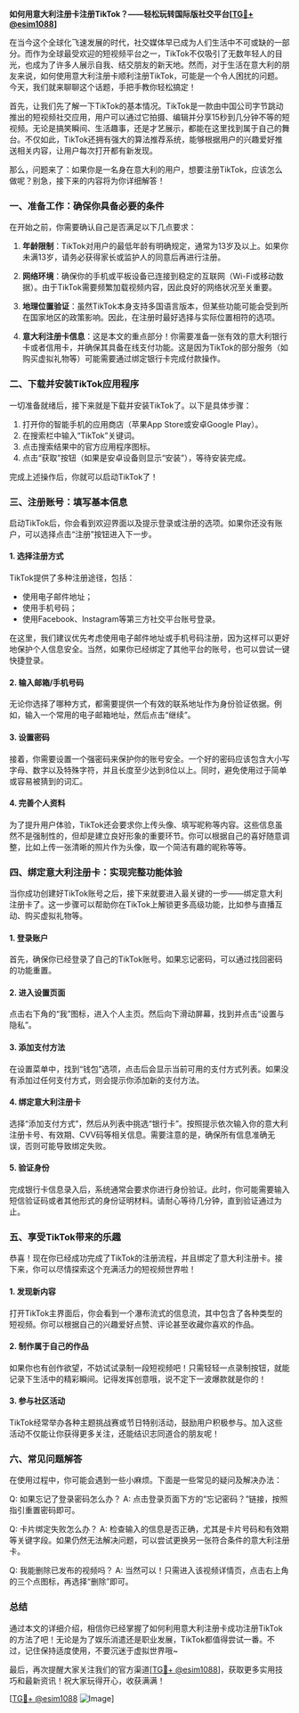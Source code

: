 **如何用意大利注册卡注册TikTok？——轻松玩转国际版社交平台[[TG💪+ @esim1088](https://t.me/s/esim1088)]**

在当今这个全球化飞速发展的时代，社交媒体早已成为人们生活中不可或缺的一部分。而作为全球最受欢迎的短视频平台之一，TikTok不仅吸引了无数年轻人的目光，也成为了许多人展示自我、结交朋友的新天地。然而，对于生活在意大利的朋友来说，如何使用意大利注册卡顺利注册TikTok，可能是一个令人困扰的问题。今天，我们就来聊聊这个话题，手把手教你轻松搞定！

首先，让我们先了解一下TikTok的基本情况。TikTok是一款由中国公司字节跳动推出的短视频社交应用，用户可以通过它拍摄、编辑并分享15秒到几分钟不等的短视频。无论是搞笑瞬间、生活趣事，还是才艺展示，都能在这里找到属于自己的舞台。不仅如此，TikTok还拥有强大的算法推荐系统，能够根据用户的兴趣爱好推送相关内容，让用户每次打开都有新发现。

那么，问题来了：如果你是一名身在意大利的用户，想要注册TikTok，应该怎么做呢？别急，接下来的内容将为你详细解答！

### 一、准备工作：确保你具备必要的条件

在开始之前，你需要确认自己是否满足以下几点要求：

1. **年龄限制**：TikTok对用户的最低年龄有明确规定，通常为13岁及以上。如果你未满13岁，请务必获得家长或监护人的同意后再进行注册。
   
2. **网络环境**：确保你的手机或平板设备已连接到稳定的互联网（Wi-Fi或移动数据）。由于TikTok需要频繁加载视频内容，因此良好的网络状况至关重要。

3. **地理位置验证**：虽然TikTok本身支持多国语言版本，但某些功能可能会受到所在国家地区的政策影响。因此，在注册时最好选择与实际位置相符的选项。

4. **意大利注册卡信息**：这是本文的重点部分！你需要准备一张有效的意大利银行卡或者信用卡，并确保其具备在线支付功能。这是因为TikTok的部分服务（如购买虚拟礼物等）可能需要通过绑定银行卡完成付款操作。

### 二、下载并安装TikTok应用程序

一切准备就绪后，接下来就是下载并安装TikTok了。以下是具体步骤：

1. 打开你的智能手机的应用商店（苹果App Store或安卓Google Play）。
2. 在搜索栏中输入“TikTok”关键词。
3. 点击搜索结果中的官方应用程序图标。
4. 点击“获取”按钮（如果是安卓设备则显示“安装”），等待安装完成。

完成上述操作后，你就可以启动TikTok了！

### 三、注册账号：填写基本信息

启动TikTok后，你会看到欢迎界面以及提示登录或注册的选项。如果你还没有账户，可以选择点击“注册”按钮进入下一步。

#### 1. 选择注册方式
TikTok提供了多种注册途径，包括：
- 使用电子邮件地址；
- 使用手机号码；
- 使用Facebook、Instagram等第三方社交平台账号登录。

在这里，我们建议优先考虑使用电子邮件地址或手机号码注册，因为这样可以更好地保护个人信息安全。当然，如果你已经绑定了其他平台的账号，也可以尝试一键快捷登录。

#### 2. 输入邮箱/手机号码
无论你选择了哪种方式，都需要提供一个有效的联系地址作为身份验证依据。例如，输入一个常用的电子邮箱地址，然后点击“继续”。

#### 3. 设置密码
接着，你需要设置一个强密码来保护你的账号安全。一个好的密码应该包含大小写字母、数字以及特殊字符，并且长度至少达到8位以上。同时，避免使用过于简单或容易被猜到的词汇。

#### 4. 完善个人资料
为了提升用户体验，TikTok还会要求你上传头像、填写昵称等内容。这些信息虽然不是强制性的，但却是建立良好形象的重要环节。你可以根据自己的喜好随意调整，比如上传一张清晰的照片作为头像，取一个简洁有趣的昵称等等。

### 四、绑定意大利注册卡：实现完整功能体验

当你成功创建好TikTok账号之后，接下来就要进入最关键的一步——绑定意大利注册卡了。这一步骤可以帮助你在TikTok上解锁更多高级功能，比如参与直播互动、购买虚拟礼物等。

#### 1. 登录账户
首先，确保你已经登录了自己的TikTok账号。如果忘记密码，可以通过找回密码的功能重置。

#### 2. 进入设置页面
点击右下角的“我”图标，进入个人主页。然后向下滑动屏幕，找到并点击“设置与隐私”。

#### 3. 添加支付方法
在设置菜单中，找到“钱包”选项，点击后会显示当前可用的支付方式列表。如果没有添加过任何支付方式，则会提示你添加新的支付方法。

#### 4. 绑定意大利注册卡
选择“添加支付方式”，然后从列表中挑选“银行卡”。按照提示依次输入你的意大利注册卡号、有效期、CVV码等相关信息。需要注意的是，确保所有信息准确无误，否则可能导致绑定失败。

#### 5. 验证身份
完成银行卡信息录入后，系统通常会要求你进行身份验证。此时，你可能需要输入短信验证码或者其他形式的身份证明材料。请耐心等待几分钟，直到验证通过为止。

### 五、享受TikTok带来的乐趣

恭喜！现在你已经成功完成了TikTok的注册流程，并且绑定了意大利注册卡。接下来，你可以尽情探索这个充满活力的短视频世界啦！

#### 1. 发现新内容
打开TikTok主界面后，你会看到一个瀑布流式的信息流，其中包含了各种类型的短视频。你可以根据自己的兴趣爱好点赞、评论甚至收藏你喜欢的作品。

#### 2. 制作属于自己的作品
如果你也有创作欲望，不妨试试录制一段短视频吧！只需轻轻一点录制按钮，就能记录下生活中的精彩瞬间。记得发挥创意哦，说不定下一波爆款就是你的！

#### 3. 参与社区活动
TikTok经常举办各种主题挑战赛或节日特别活动，鼓励用户积极参与。加入这些活动不仅能让你获得更多关注，还能结识志同道合的朋友呢！

### 六、常见问题解答

在使用过程中，你可能会遇到一些小麻烦。下面是一些常见的疑问及解决办法：

Q: 如果忘记了登录密码怎么办？
A: 点击登录页面下方的“忘记密码？”链接，按照指引重置密码即可。

Q: 卡片绑定失败怎么办？
A: 检查输入的信息是否正确，尤其是卡片号码和有效期等关键字段。如果仍然无法解决问题，可以尝试更换另一张符合条件的意大利注册卡。

Q: 我能删除已发布的视频吗？
A: 当然可以！只需进入该视频详情页，点击右上角的三个点图标，再选择“删除”即可。

### 总结

通过本文的详细介绍，相信你已经掌握了如何利用意大利注册卡成功注册TikTok的方法了吧！无论是为了娱乐消遣还是职业发展，TikTok都值得尝试一番。不过，记住保持适度使用，不要沉迷于虚拟世界哦~

最后，再次提醒大家关注我们的官方渠道[[TG💪+ @esim1088](https://t.me/s/esim1088)]，获取更多实用技巧和最新资讯！祝大家玩得开心，收获满满！

[[TG💪+ @esim1088](https://t.me/s/esim1088) ![Image](https://i.postimg.cc/4NQfJmqS/Snipaste-2025-05-13-00-14-12.png)]